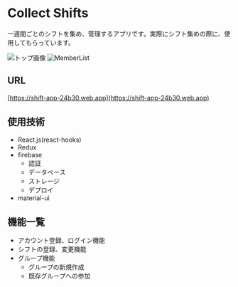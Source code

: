# Collect Shifts
一週間ごとのシフトを集め、管理するアプリです。実際にシフト集めの際に、使用してもらっています。

![トップ画像](file:///Users/kitagawakeita/Desktop/homeImage.png)
![MemberList](file:///Users/kitagawakeita/Desktop/memberList.png)

## URL
[https://shift-app-24b30.web.app](https://shift-app-24b30.web.app)

## 使用技術
- React.js(react-hooks)
- Redux
- firebase
  - 認証
  - データベース
  - ストレージ
  - デプロイ
- material-ui

## 機能一覧
- アカウント登録、ログイン機能
- シフトの登録、変更機能
- グループ機能
  - グループの新規作成
  - 既存グループへの参加